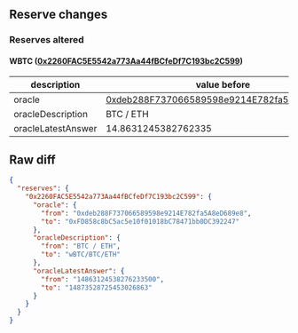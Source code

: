 ## Reserve changes

### Reserves altered

#### WBTC ([0x2260FAC5E5542a773Aa44fBCfeDf7C193bc2C599](https://etherscan.io/address/0x2260FAC5E5542a773Aa44fBCfeDf7C193bc2C599))

| description | value before | value after |
| --- | --- | --- |
| oracle | [0xdeb288F737066589598e9214E782fa5A8eD689e8](https://etherscan.io/address/0xdeb288F737066589598e9214E782fa5A8eD689e8) | [0xFD858c8bC5ac5e10f01018bC78471bb0DC392247](https://etherscan.io/address/0xFD858c8bC5ac5e10f01018bC78471bb0DC392247) |
| oracleDescription | BTC / ETH | wBTC/BTC/ETH |
| oracleLatestAnswer | 14.8631245382762335 | 14.873528725453026863 |


## Raw diff

```json
{
  "reserves": {
    "0x2260FAC5E5542a773Aa44fBCfeDf7C193bc2C599": {
      "oracle": {
        "from": "0xdeb288F737066589598e9214E782fa5A8eD689e8",
        "to": "0xFD858c8bC5ac5e10f01018bC78471bb0DC392247"
      },
      "oracleDescription": {
        "from": "BTC / ETH",
        "to": "wBTC/BTC/ETH"
      },
      "oracleLatestAnswer": {
        "from": "14863124538276233500",
        "to": "14873528725453026863"
      }
    }
  }
}
```